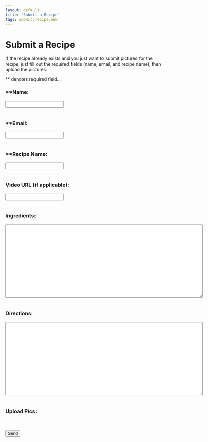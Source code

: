 ```yaml
---
layout: default
title: "Submit a Recipe"
tags: submit,recipe,new
---
```

# Submit a Recipe
If the recipe already exists and you just want to submit pictures for the recipe, just fill out the required fields (name, email, and recipe name); then upload the pictures.  

\*\* denotes required field...
<html>
  <head>
    <script>
      UPLOADCARE_PUBLIC_KEY = 'a1ed3bccd2792a8f47e6';
      UPLOADCARE_IMAGES_ONLY = true;
    </script>
    <script src="https://ucarecdn.com/libs/widget/3.x/uploadcare.full.min.js"></script>
  </head>
  <body>
    <!--<h1>Submit a Recipe</h1>-->
    <form id="submitRecipe" action="https://formspree.io/craig.willett@gmail.com" method="POST">
      <!--<input type="hidden" name="_subject" id="_subject" value="TDC New Recipe">-->
      <b><h3>**Name:</h3></b>
      <input type="text" name="Name" required><br/><br/>
      <b><h3>**Email:</h3></b>
      <input type="email" name="_replyto" required><br/><br/>
      <b><h3>**Recipe Name:</h3></b>
      <input type="text" name="_subject" required><br/><br/>
      <b><h3>Video URL (if applicable):</h3></b>
      <input type="text" name="VideoUrl"><br/><br/>
      <b><h3>Ingredients:</h3></b>
      <textarea rows="15" cols="75" name="Ingredients"></textarea><br/><br/>
      <b><h3>Directions:</h3></b>
      <textarea rows="15" cols="75" name="Directions"></textarea><br/><br/>
      <b><h3>Upload Pics: </h3></b><input
        type="hidden"
        role="uploadcare-uploader"
        name="content"
        data-image-shrink="null"
        data-multiple="true"
        data-multiple-min="1"
        data-multiple-max="3" /><br/><br/>
      <input type="submit" value="Send">
  </form>
  </body>
</html>


<!-- The best place for this one is your <HEAD> tag -->


<!-- This is where the widget will be. Don't forget the name attribute! -->
